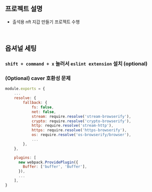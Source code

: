 ## 프로젝트 설명

- 출석용 nft 지갑 만들기 프로젝트 수행




<br />

## 옵셔널 세팅

### `shift + command + x` 눌러서 `eslint extension` 설치 (optional)

### (Optional) caver 호환성 문제

```js
module.exports = {
    ...
    resolve: {
        fallback: {
            fs: false,
            net: false,
            stream: require.resolve('stream-browserify'),
            crypto: require.resolve('crypto-browserify'),
            http: require.resolve('stream-http'),
            https: require.resolve('https-browserify'),
            os: require.resolve('os-browserify/browser'),
            ...
        },
    },

    plugins: [
      new webpack.ProvidePlugin({
        Buffer: ['buffer', 'Buffer'],
      }),
      ...
    ],
}
```
